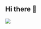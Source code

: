 ## Hi there 👋
<a href="https://www.roblox.com/ko/users/8004197225/profile" target="_blank"><img src="https://img.shields.io/badge/#000000?style=fot-the-badge&logo=appveyor&logoColor=FFFFFF"/></a>
<!--
**Lumi-Aura/Lumi-Aura** is a ✨ _special_ ✨ repository because its `README.md` (this file) appears on your GitHub profile.

Here are some ideas to get you started:

- 🔭 I’m currently working on ...
- 🌱 I’m currently learning ...
- 👯 I’m looking to collaborate on ...
- 🤔 I’m looking for help with ...
- 💬 Ask me about ...
- 📫 How to reach me: ...
- 😄 Pronouns: ...
- ⚡ Fun fact: ...
-->
